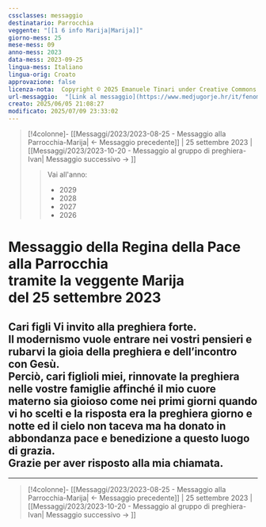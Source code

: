 ```yaml
---
cssclasses: messaggio
destinatario: Parrocchia
veggente: "[[1 6 info Marija|Marija]]"
giorno-mess: 25
mese-mess: 09
anno-mess: 2023
data-mess: 2023-09-25
lingua-mess: Italiano
lingua-orig: Croato
approvazione: false
licenza-nota:  Copyright © 2025 Emanuele Tinari under Creative Commons BY-NC-SA 4.0 https://creativecommons.org/licenses/by-nc-sa/4.0/
url-messaggio:  "[Link al messaggio](https://www.medjugorje.hr/it/fenomeno-di-medjugorje/messaggi-della-madonna/?datum=2023-9-25)"
creato: 2025/06/05 21:08:27
modificato: 2025/07/09 23:33:02
---
```


> [!4colonne]- [[Messaggi/2023/2023-08-25 - Messaggio alla Parrocchia-Marija| ← Messaggio precedente]] | 25 settembre 2023 | [[Messaggi/2023/2023-10-20 - Messaggio al gruppo di preghiera-Ivan| Messaggio successivo → ]]
>> <span class="verde">Vai all'anno:</span>
>> - 2029
>> - 2028
>> - 2027
>> - 2026
>

# Messaggio della Regina della Pace<br>alla Parrocchia<br>tramite la veggente Marija<br>del 25 settembre 2023

## Cari figli Vi invito alla preghiera forte.<br>Il modernismo vuole entrare nei vostri pensieri e rubarvi la gioia della preghiera e dell’incontro con Gesù.<br>Perciò, cari figlioli miei, rinnovate la preghiera nelle vostre famiglie affinché il mio cuore materno sia gioioso come nei primi giorni quando vi ho scelti e la risposta era la preghiera giorno e notte ed il cielo non taceva ma ha donato in abbondanza pace e benedizione a questo luogo di grazia.<br>Grazie per aver risposto alla mia chiamata.

***

> [!4colonne]- [[Messaggi/2023/2023-08-25 - Messaggio alla Parrocchia-Marija| ← Messaggio precedente]] | 25 settembre 2023 | [[Messaggi/2023/2023-10-20 - Messaggio al gruppo di preghiera-Ivan| Messaggio successivo → ]]
